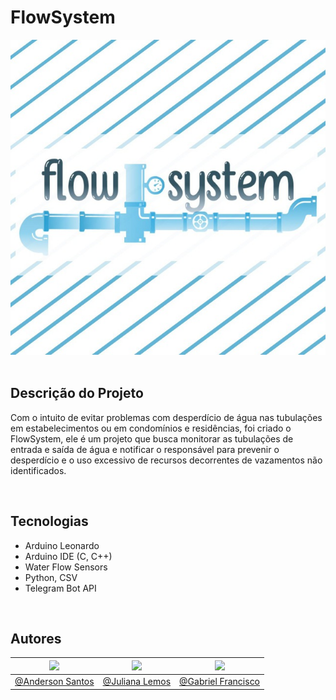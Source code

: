 # FlowSystem
<div align="center">
<img src="https://github.com/GabsLima19/Bot-Telegram-FlowSystem/blob/main/logo-flowsystem.jpeg">
</div>

<br>

## Descrição do Projeto
Com o intuito de evitar problemas com desperdício de água nas tubulações em estabelecimentos ou em condomínios e residências, foi criado o FlowSystem, ele é um projeto que busca monitorar as tubulações de entrada e saída de água e notificar o responsável para prevenir o desperdício e o uso excessivo de recursos decorrentes de vazamentos não identificados.

<br>

## Tecnologias
- Arduino Leonardo
- Arduino IDE (C, C++) 
- Water Flow Sensors
- Python, CSV
- Telegram Bot API

<br>

## Autores
|[![](https://avatars.githubusercontent.com/u/50058700?size=130)](https://github.com/AndersPotato)|[![](https://avatars.githubusercontent.com/u/52462313?size=130)](https://github.com/JulianaLemosSa)|[![](https://avatars.githubusercontent.com/u/49871125?size=130)](https://github.com/GabsLima19)|
|----|----|----|
|[@Anderson Santos](https://github.com/AndersPotato)|[@Juliana Lemos](https://github.com/JulianaLemosSa)|[@Gabriel Francisco](https://github.com/GabsLima19)|
